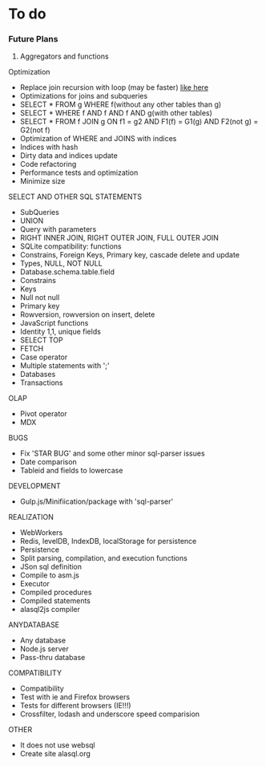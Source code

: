 # To do

### Future Plans

1. Aggregators and functions

Optimization

* Replace join recursion with loop (may be faster) [like here](http://architects.dzone.com/articles/sql-execution-plans-javascript)
* Optimizations for joins and subqueries
 * SELECT * FROM g WHERE f(without any other tables than g)
 * SELECT * WHERE f AND f AND f AND g(with other tables)
 * SELECT * FROM f JOIN g ON f1 = g2 AND F1(f) = G1(g) AND F2(not g) = G2(not f) 
* Optimization of WHERE and JOINS with indices 
* Indices with hash
* Dirty data and indices update
* Code refactoring
* Performance tests and optimization
* Minimize size

SELECT AND OTHER SQL STATEMENTS

* SubQueries
* UNION
* Query with parameters
* RIGHT INNER JOIN, RIGHT OUTER JOIN, FULL OUTER JOIN
* SQLite compatibility: functions
* Constrains, Foreign Keys, Primary key, cascade delete and update
* Types, NULL, NOT NULL
* Database.schema.table.field
* Constrains
* Keys
* Null not null
* Primary key
* Rowversion, rowversion on insert, delete
* JavaScript functions
* Identity 1,1, unique fields
* SELECT TOP
* FETCH 
* Case operator
* Multiple statements with ';'
* Databases
* Transactions

OLAP

* Pivot operator
* MDX 

BUGS

* Fix 'STAR BUG' and some other minor sql-parser issues
* Date comparison 
* Tableid and fields to lowercase


DEVELOPMENT

* Gulp.js/Minifiication/package with 'sql-parser'

REALIZATION

* WebWorkers
* Redis, levelDB, IndexDB, localStorage for persistence 
* Persistence
* Split parsing, compilation, and execution functions
* JSon sql definition
* Compile to asm.js
* Executor
* Compiled procedures
* Compiled statements
* alasql2js compiler

ANYDATABASE
* Any database
* Node.js server
* Pass-thru database

COMPATIBILITY

* Compatibility
* Test with ie and Firefox browsers
* Tests for different browsers (IE!!!)
* Crossfilter, lodash and underscore speed comparision

OTHER

* It does not use websql 
* Create site alasql.org
